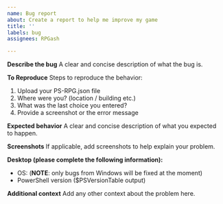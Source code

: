 ```yaml
---
name: Bug report
about: Create a report to help me improve my game
title: ''
labels: bug
assignees: RPGash

---
```


**Describe the bug**
A clear and concise description of what the bug is.

**To Reproduce**
Steps to reproduce the behavior:
1. Upload your PS-RPG.json file
2. Where were you? (location / building etc.)
3. What was the last choice you entered?
4. Provide a screenshot or the error message

**Expected behavior**
A clear and concise description of what you expected to happen.

**Screenshots**
If applicable, add screenshots to help explain your problem.

**Desktop (please complete the following information):**
 - OS: (**NOTE**: only bugs from Windows will be fixed at the moment)
 - PowerShell version ($PSVersionTable output)

**Additional context**
Add any other context about the problem here.
